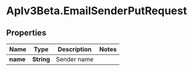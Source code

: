 # ApIv3Beta.EmailSenderPutRequest

## Properties

Name | Type | Description | Notes
------------ | ------------- | ------------- | -------------
**name** | **String** | Sender name | 


